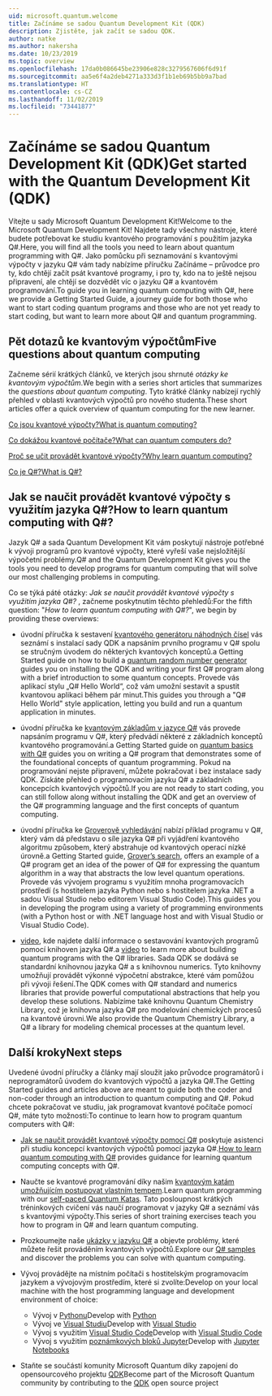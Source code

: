 ```yaml
---
uid: microsoft.quantum.welcome
title: Začínáme se sadou Quantum Development Kit (QDK)
description: Zjistěte, jak začít se sadou QDK.
author: natke
ms.author: nakersha
ms.date: 10/23/2019
ms.topic: overview
ms.openlocfilehash: 17da0b086645be23906e828c3279567606f6d91f
ms.sourcegitcommit: aa5e6f4a2deb4271a333d3f1b1eb69b5bb9a7bad
ms.translationtype: HT
ms.contentlocale: cs-CZ
ms.lasthandoff: 11/02/2019
ms.locfileid: "73441877"
---
```

# <a name="get-started-with-the-quantum-development-kit-qdk"></a><span data-ttu-id="0b1cc-103">Začínáme se sadou Quantum Development Kit (QDK)</span><span class="sxs-lookup"><span data-stu-id="0b1cc-103">Get started with the Quantum Development Kit (QDK)</span></span>

<span data-ttu-id="0b1cc-104">Vítejte u sady Microsoft Quantum Development Kit!</span><span class="sxs-lookup"><span data-stu-id="0b1cc-104">Welcome to the Microsoft Quantum Development Kit!</span></span>  <span data-ttu-id="0b1cc-105">Najdete tady všechny nástroje, které budete potřebovat ke studiu kvantového programování s použitím jazyka Q#.</span><span class="sxs-lookup"><span data-stu-id="0b1cc-105">Here, you will find all the tools you need to learn about quantum programming with Q#.</span></span>  <span data-ttu-id="0b1cc-106">Jako pomůcku při seznamování s kvantovými výpočty v jazyku Q# vám tady nabízíme příručku Začínáme – průvodce pro ty, kdo chtějí začít psát kvantové programy, i pro ty, kdo na to ještě nejsou připravení, ale chtějí se dozvědět víc o jazyku Q# a kvantovém programování.</span><span class="sxs-lookup"><span data-stu-id="0b1cc-106">To guide you in learning quantum computing with Q#, here we provide a Getting Started Guide, a journey guide for both those who want to start coding quantum programs and those who are not yet ready to start coding, but want to learn more about Q# and quantum programming.</span></span>

## <a name="five-questions-about-quantum-computing"></a><span data-ttu-id="0b1cc-107">Pět dotazů ke kvantovým výpočtům</span><span class="sxs-lookup"><span data-stu-id="0b1cc-107">Five questions about quantum computing</span></span>

<span data-ttu-id="0b1cc-108">Začneme sérií krátkých článků, ve kterých jsou shrnuté _otázky ke kvantovým výpočtům_.</span><span class="sxs-lookup"><span data-stu-id="0b1cc-108">We begin with a series short articles that summarizes the _questions about quantum computing_.</span></span> <span data-ttu-id="0b1cc-109">Tyto krátké články nabízejí rychlý přehled v oblasti kvantových výpočtů pro nového studenta.</span><span class="sxs-lookup"><span data-stu-id="0b1cc-109">These short articles offer a quick overview of quantum computing for the new learner.</span></span>

[<span data-ttu-id="0b1cc-110">Co jsou kvantové výpočty?</span><span class="sxs-lookup"><span data-stu-id="0b1cc-110">What is quantum computing?</span></span>](xref:microsoft.quantum.overview.what)

[<span data-ttu-id="0b1cc-111">Co dokážou kvantové počítače?</span><span class="sxs-lookup"><span data-stu-id="0b1cc-111">What can quantum computers do?</span></span>](xref:microsoft.quantum.overview.computers)

[<span data-ttu-id="0b1cc-112">Proč se učit provádět kvantové výpočty?</span><span class="sxs-lookup"><span data-stu-id="0b1cc-112">Why learn quantum computing?</span></span>](xref:microsoft.quantum.overview.why)

[<span data-ttu-id="0b1cc-113">Co je Q#?</span><span class="sxs-lookup"><span data-stu-id="0b1cc-113">What is Q#?</span></span>](xref:microsoft.quantum.overview.qsharp)

## <a name="how-to-learn-quantum-computing-with-q"></a><span data-ttu-id="0b1cc-114">Jak se naučit provádět kvantové výpočty s využitím jazyka Q#?</span><span class="sxs-lookup"><span data-stu-id="0b1cc-114">How to learn quantum computing with Q#?</span></span>

<span data-ttu-id="0b1cc-115">Jazyk Q# a sada Quantum Development Kit vám poskytují nástroje potřebné k vývoji programů pro kvantové výpočty, které vyřeší vaše nejsložitější výpočetní problémy.</span><span class="sxs-lookup"><span data-stu-id="0b1cc-115">Q# and the Quantum Development Kit gives you the tools you need to develop programs for quantum computing that will solve our most challenging problems in computing.</span></span> 

<span data-ttu-id="0b1cc-116">Co se týká páté otázky:  _Jak se naučit provádět kvantové výpočty s využitím jazyka Q#?_ , začneme poskytnutím těchto přehledů:</span><span class="sxs-lookup"><span data-stu-id="0b1cc-116">For the fifth question:  "_How to learn quantum computing with Q#?_", we begin by providing these overviews:</span></span>

* <span data-ttu-id="0b1cc-117">úvodní příručka k sestavení [kvantového generátoru náhodných čísel](xref:microsoft.quantum.quickstarts.qrng) vás seznámí s instalací sady QDK a napsáním prvního programu v Q# spolu se stručným úvodem do některých kvantových konceptů.</span><span class="sxs-lookup"><span data-stu-id="0b1cc-117">a Getting Started guide on how to build a [quantum random number generator](xref:microsoft.quantum.quickstarts.qrng) guides you on installing the QDK and writing your first Q# program along with a brief introduction to some quantum concepts.</span></span> <span data-ttu-id="0b1cc-118">Provede vás aplikací stylu „Q# Hello World“, což vám umožní sestavit a spustit kvantovou aplikaci během pár minut.</span><span class="sxs-lookup"><span data-stu-id="0b1cc-118">This guides you through a "Q# Hello World" style application, letting you build and run a quantum application in minutes.</span></span>

* <span data-ttu-id="0b1cc-119">úvodní příručka ke [kvantovým základům v jazyce Q#](xref:microsoft.quantum.write-program) vás provede napsáním programu v Q#, který předvádí některé z základních konceptů kvantového programování.</span><span class="sxs-lookup"><span data-stu-id="0b1cc-119">a Getting Started guide on [quantum basics with Q#](xref:microsoft.quantum.write-program) guides you on writing a Q# program that demonstrates some of the foundational concepts of quantum programming.</span></span> <span data-ttu-id="0b1cc-120">Pokud na programování nejste připravení, můžete pokračovat i bez instalace sady QDK. Získáte přehled o programovacím jazyku Q# a základních koncepcích kvantových výpočtů.</span><span class="sxs-lookup"><span data-stu-id="0b1cc-120">If you are not ready to start coding, you can still follow along without installing the QDK and get an overview of the Q# programming language and the first concepts of quantum computing.</span></span>

* <span data-ttu-id="0b1cc-121">úvodní příručka ke [Groverově vyhledávání](xref:microsoft.quantum.quickstarts.search) nabízí příklad programu v Q#, který vám dá představu o síle jazyka Q# při vyjádření kvantového algoritmu způsobem, který abstrahuje od kvantových operací nízké úrovně.</span><span class="sxs-lookup"><span data-stu-id="0b1cc-121">a Getting Started guide, [Grover’s search](xref:microsoft.quantum.quickstarts.search), offers an example of a Q# program get an idea of the power of Q# for expressing the quantum algorithm in a way that abstracts the low level quantum operations.</span></span>  <span data-ttu-id="0b1cc-122">Provede vás vývojem programu s využitím mnoha programovacích prostředí (s hostitelem jazyka Python nebo s hostitelem jazyka .NET a sadou Visual Studio nebo editorem Visual Studio Code).</span><span class="sxs-lookup"><span data-stu-id="0b1cc-122">This guides you in developing the program using a variety of programming environments (with a Python host or with .NET language host and with Visual Studio or Visual Studio Code).</span></span>    

*  <span data-ttu-id="0b1cc-123">[video](https://www.microsoft.com/videoplayer/embed/RE2JOJf), kde najdete další informace o sestavování kvantových programů pomocí knihoven jazyka Q#.</span><span class="sxs-lookup"><span data-stu-id="0b1cc-123">a [video](https://www.microsoft.com/videoplayer/embed/RE2JOJf) to learn more about building quantum programs with the Q# libraries.</span></span>  <span data-ttu-id="0b1cc-124">Sada QDK se dodává se standardní knihovnou jazyka Q# a s knihovnou numerics. Tyto knihovny umožňují provádět výkonné výpočetní abstrakce, které vám pomůžou při vývoji řešení.</span><span class="sxs-lookup"><span data-stu-id="0b1cc-124">The QDK comes with Q# standard and numerics libraries that provide powerful computational abstractions that help you develop these solutions.</span></span> <span data-ttu-id="0b1cc-125">Nabízíme také knihovnu Quantum Chemistry Library, což je knihovna jazyka Q# pro modelování chemických procesů na kvantové úrovni.</span><span class="sxs-lookup"><span data-stu-id="0b1cc-125">We also provide the Quantum Chemistry Library, a Q# a library for modeling chemical processes at the quantum level.</span></span>

## <a name="next-steps"></a><span data-ttu-id="0b1cc-126">Další kroky</span><span class="sxs-lookup"><span data-stu-id="0b1cc-126">Next steps</span></span>

<span data-ttu-id="0b1cc-127">Uvedené úvodní příručky a články mají sloužit jako průvodce programátorů i neprogramátorů úvodem do kvantových výpočtů a jazyka Q#.</span><span class="sxs-lookup"><span data-stu-id="0b1cc-127">The Getting Started guides and articles above are meant to guide both the coder and non-coder through an introduction to quantum computing and Q#.</span></span>  <span data-ttu-id="0b1cc-128">Pokud chcete pokračovat ve studiu, jak programovat kvantové počítače pomocí Q#, máte tyto možnosti:</span><span class="sxs-lookup"><span data-stu-id="0b1cc-128">To continue to learn how to program quantum computers with Q#:</span></span>

* <span data-ttu-id="0b1cc-129">[Jak se naučit provádět kvantové výpočty pomocí Q#](xref:microsoft.quantum.overview.learn) poskytuje asistenci při studiu koncepcí kvantových výpočtů pomocí jazyka Q#.</span><span class="sxs-lookup"><span data-stu-id="0b1cc-129">[How to learn quantum computing with Q#](xref:microsoft.quantum.overview.learn) provides guidance for learning quantum computing concepts with Q#.</span></span>   

* <span data-ttu-id="0b1cc-130">Naučte se kvantové programování díky našim [kvantovým katám umožňujícím postupovat vlastním tempem](https://aka.ms/try-quantum-katas).</span><span class="sxs-lookup"><span data-stu-id="0b1cc-130">Learn quantum programming with our [self-paced Quantum Katas](https://aka.ms/try-quantum-katas).</span></span> <span data-ttu-id="0b1cc-131">Tato posloupnost krátkých tréninkových cvičení vás naučí programovat v jazyky Q# a seznámí vás s kvantovými výpočty.</span><span class="sxs-lookup"><span data-stu-id="0b1cc-131">This series of short training exercises teach you how to program in Q# and learn quantum computing.</span></span> 

* <span data-ttu-id="0b1cc-132">Prozkoumejte naše [ukázky v jazyku Q#](https://docs.microsoft.com/samples/browse/?languages=qsharp) a objevte problémy, které můžete řešit prováděním kvantových výpočtů.</span><span class="sxs-lookup"><span data-stu-id="0b1cc-132">Explore our [Q# samples](https://docs.microsoft.com/samples/browse/?languages=qsharp) and discover the problems you can solve with quantum computing.</span></span>

* <span data-ttu-id="0b1cc-133">Vývoj provádějte na místním počítači s hostitelským programovacím jazykem a vývojovým prostředím, které si zvolíte:</span><span class="sxs-lookup"><span data-stu-id="0b1cc-133">Develop on your local machine with the host programming language and development environment of choice:</span></span>
  * <span data-ttu-id="0b1cc-134">Vývoj v [Pythonu](xref:microsoft.quantum.install#develop-with-python)</span><span class="sxs-lookup"><span data-stu-id="0b1cc-134">Develop with [Python](xref:microsoft.quantum.install#develop-with-python)</span></span>
  * <span data-ttu-id="0b1cc-135">Vývoj ve [Visual Studiu](xref:microsoft.quantum.install#develop-with-c-on-windows-using-visual-studio)</span><span class="sxs-lookup"><span data-stu-id="0b1cc-135">Develop with [Visual Studio](xref:microsoft.quantum.install#develop-with-c-on-windows-using-visual-studio)</span></span>
  * <span data-ttu-id="0b1cc-136">Vývoj s využitím [Visual Studio Code](xref:microsoft.quantum.install#develop-with-c-using-visual-studio-code)</span><span class="sxs-lookup"><span data-stu-id="0b1cc-136">Develop with [Visual Studio Code](xref:microsoft.quantum.install#develop-with-c-using-visual-studio-code)</span></span>
  * <span data-ttu-id="0b1cc-137">Vývoj s využitím [poznámkových bloků Jupyter](xref:microsoft.quantum.install#develop-with-jupyter-notebooks)</span><span class="sxs-lookup"><span data-stu-id="0b1cc-137">Develop with [Jupyter Notebooks](xref:microsoft.quantum.install#develop-with-jupyter-notebooks)</span></span>

* <span data-ttu-id="0b1cc-138">Staňte se součástí komunity Microsoft Quantum díky zapojení do opensourcového projektu [QDK](xref:microsoft.quantum.contributing)</span><span class="sxs-lookup"><span data-stu-id="0b1cc-138">Become part of the Microsoft Quantum community by contributing to the [QDK](xref:microsoft.quantum.contributing) open source project</span></span>
